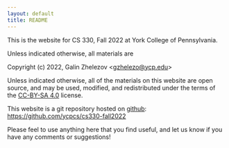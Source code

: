 ```yaml
---
layout: default
title: README
---
```


This is the website for CS 330, Fall 2022 at York College of
Pennsylvania.

Unless indicated otherwise, all materials are

Copyright (c) 2022, Galin Zhelezov &lt;<gzhelezo@ycp.edu>&gt;

Unless indicated otherwise, all of the materials on this website
are open source, and may be used, modified, and redistributed
under the terms of the [CC-BY-SA 4.0](http://creativecommons.org/licenses/by-sa/4.0/) license.

This website is a git repository hosted on [github](https://github.com): <https://github.com/ycpcs/cs330-fall2022>

Please feel to use anything here that you find useful,
and let us know if you have any comments or suggestions!
